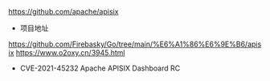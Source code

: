 https://github.com/apache/apisix
- 项目地址

https://github.com/Firebasky/Go/tree/main/%E6%A1%86%E6%9E%B6/apisix
https://www.o2oxy.cn/3945.html
- CVE-2021-45232 Apache APISIX Dashboard RC
